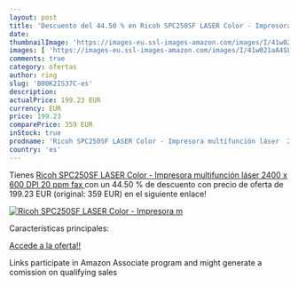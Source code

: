 ```yaml
---
layout: post
title: 'Descuento del 44.50 % en Ricoh SPC250SF LASER Color - Impresora m'
date: 
thumbnailImage: 'https://images-eu.ssl-images-amazon.com/images/I/41w021aA4SL._SL200_.jpg'
images: [ 'https://images-eu.ssl-images-amazon.com/images/I/41w021aA4SL._SL200_.jpg' ]
comments: true
category: ofertas
author: ring
slug: 'B00K2IS37C-es'
description:
actualPrice: 199.23 EUR
currency: EUR
price: 199.23
comparePrice: 359 EUR
inStock: true
prodname: 'Ricoh SPC250SF LASER Color - Impresora multifunción láser  2400 x 600 DPI  20 ppm  fax '
country: 'es'
---
```


Tienes [Ricoh SPC250SF LASER Color - Impresora multifunción láser  2400 x 600 DPI  20 ppm  fax ](https://www.amazon.es/dp/B00K2IS37C/?tag=tolees-21) con un 44.50 % de descuento con precio de oferta de 199.23 EUR (original: 359 EUR) en el siguiente enlace!

[![Ricoh SPC250SF LASER Color - Impresora m](https://images-eu.ssl-images-amazon.com/images/I/41w021aA4SL._SL200_.jpg)](https://www.amazon.es/dp/B00K2IS37C/?tag=tolees-21)

Características principales:


[Accede a la oferta!!](https://www.amazon.es/dp/B00K2IS37C/?tag=tolees-21)

Links participate in Amazon Associate program and might generate a comission on qualifying sales



